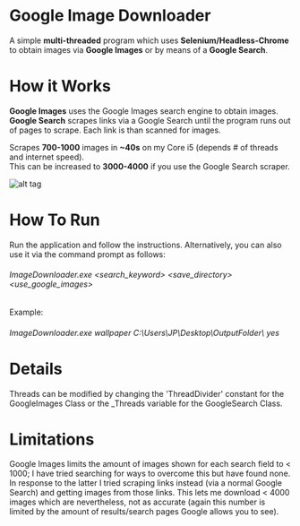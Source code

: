 # Google Image Downloader

A simple **multi-threaded** program which uses **Selenium/Headless-Chrome** to obtain images via **Google Images** or by means of a **Google Search**.

# How it Works
**Google Images** uses the Google Images search engine to obtain images.  
**Google Search** scrapes links via a Google Search until the program runs out of pages to scrape. Each link is than scanned for images.

Scrapes **700-1000** images in **~40s** on my Core i5 (depends # of threads and internet speed).  
This can be increased to **3000-4000** if you use the Google Search scraper.

![alt tag](https://raw.githubusercontent.com/jpxue/Google_Image_Downloader/master/app.png)

# How To Run

Run the application and follow the instructions.
Alternatively, you can also use it via the command prompt as follows:

###### ImageDownloader.exe <search_keyword> <save_directory> <use_google_images>

Example:
###### ImageDownloader.exe wallpaper C:\Users\JP\Desktop\OutputFolder\ yes

# Details
Threads can be modified by changing the 'ThreadDivider' constant for the GoogleImages Class or the _Threads variable for the GoogleSearch Class.

# Limitations
Google Images limits the amount of images shown for each search field to < 1000; I have tried searching for ways to overcome this but have found none.  
In response to the latter I tried scraping links instead (via a normal Google Search) and getting images from those links. This lets me download < 4000 images which are nevertheless, not as accurate (again this number is limited by the amount of results/search pages Google allows you to see).